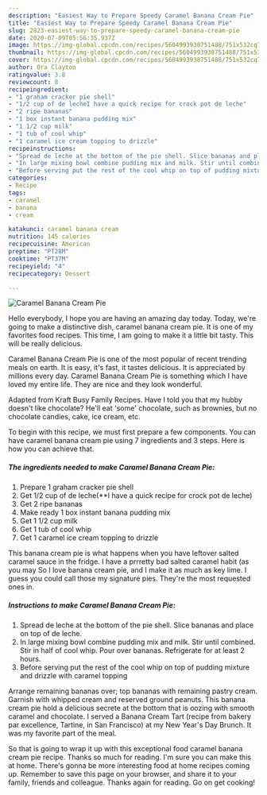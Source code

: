 ```yaml
---
description: "Easiest Way to Prepare Speedy Caramel Banana Cream Pie"
title: "Easiest Way to Prepare Speedy Caramel Banana Cream Pie"
slug: 2823-easiest-way-to-prepare-speedy-caramel-banana-cream-pie
date: 2020-07-09T05:56:35.937Z
image: https://img-global.cpcdn.com/recipes/5604993938751488/751x532cq70/caramel-banana-cream-pie-recipe-main-photo.jpg
thumbnail: https://img-global.cpcdn.com/recipes/5604993938751488/751x532cq70/caramel-banana-cream-pie-recipe-main-photo.jpg
cover: https://img-global.cpcdn.com/recipes/5604993938751488/751x532cq70/caramel-banana-cream-pie-recipe-main-photo.jpg
author: Ora Clayton
ratingvalue: 3.8
reviewcount: 8
recipeingredient:
- "1 graham cracker pie shell"
- "1/2 cup of de lecheI have a quick recipe for crock pot de leche"
- "2 ripe bananas"
- "1 box instant banana pudding mix"
- "1 1/2 cup milk"
- "1 tub of cool whip"
- "1 caramel ice cream topping to drizzle"
recipeinstructions:
- "Spread de leche at the bottom of the pie shell. Slice bananas and place on top of de leche."
- "In large mixing bowl combine pudding mix and milk. Stir until combined. Stir in half of cool whip. Pour over bananas. Refrigerate for at least 2 hours."
- "Before serving put the rest of the cool whip on top of pudding mixture and drizzle with caramel topping"
categories:
- Recipe
tags:
- caramel
- banana
- cream

katakunci: caramel banana cream 
nutrition: 145 calories
recipecuisine: American
preptime: "PT28M"
cooktime: "PT37M"
recipeyield: "4"
recipecategory: Dessert

---
```



![Caramel Banana Cream Pie](https://img-global.cpcdn.com/recipes/5604993938751488/751x532cq70/caramel-banana-cream-pie-recipe-main-photo.jpg)

Hello everybody, I hope you are having an amazing day today. Today, we're going to make a distinctive dish, caramel banana cream pie. It is one of my favorites food recipes. This time, I am going to make it a little bit tasty. This will be really delicious.

Caramel Banana Cream Pie is one of the most popular of recent trending meals on earth. It is easy, it's fast, it tastes delicious. It is appreciated by millions every day. Caramel Banana Cream Pie is something which I have loved my entire life. They are nice and they look wonderful.

Adapted from Kraft Busy Family Recipes. Have I told you that my hubby doesn&#39;t like chocolate? He&#39;ll eat &#39;some&#39; chocolate, such as brownies, but no chocolate candies, cake, ice cream, etc.


To begin with this recipe, we must first prepare a few components. You can have caramel banana cream pie using 7 ingredients and 3 steps. Here is how you can achieve that.

<!--inarticleads1-->

##### The ingredients needed to make Caramel Banana Cream Pie:

1. Prepare 1 graham cracker pie shell
1. Get 1/2 cup of de leche(**I have a quick recipe for crock pot de leche)
1. Get 2 ripe bananas
1. Make ready 1 box instant banana pudding mix
1. Get 1 1/2 cup milk
1. Get 1 tub of cool whip
1. Get 1 caramel ice cream topping to drizzle


This banana cream pie is what happens when you have leftover salted caramel sauce in the fridge. I have a prrretty bad salted caramel habit (as you may So I love banana cream pie, and I make it as much as key lime. I guess you could call those my signature pies. They&#39;re the most requested ones in. 

<!--inarticleads2-->

##### Instructions to make Caramel Banana Cream Pie:

1. Spread de leche at the bottom of the pie shell. Slice bananas and place on top of de leche.
1. In large mixing bowl combine pudding mix and milk. Stir until combined. Stir in half of cool whip. Pour over bananas. Refrigerate for at least 2 hours.
1. Before serving put the rest of the cool whip on top of pudding mixture and drizzle with caramel topping


Arrange remaining bananas over; top bananas with remaining pastry cream. Garnish with whipped cream and reserved ground peanuts. This banana cream pie hold a delicious secrete at the bottom that is oozing with smooth caramel and chocolate. I served a Banana Cream Tart (recipe from bakery par excellence, Tartine, in San Francisco) at my New Year&#39;s Day Brunch. It was my favorite part of the meal. 

So that is going to wrap it up with this exceptional food caramel banana cream pie recipe. Thanks so much for reading. I'm sure you can make this at home. There's gonna be more interesting food at home recipes coming up. Remember to save this page on your browser, and share it to your family, friends and colleague. Thanks again for reading. Go on get cooking!

